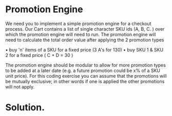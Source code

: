 # Promotion Engine

We need you to implement a simple promotion engine for a checkout process. Our Cart contains a list of single character
SKU ids (A, B, C. ) over which the promotion engine will need to run.
The promotion engine will need to calculate the total order value after applying the 2 promotion types

• buy &#39;n&#39; items of a SKU for a fixed price (3 A&#39;s for 130)
• buy SKU 1 &amp; SKU 2 for a fixed price ( C + D = 30 )

The promotion engine should be modular to allow for more promotion types to be added at a later date (e.g. a future
promotion could be x% of a SKU unit price). For this coding exercise you can assume that the promotions will be mutually
exclusive; in other words if one is applied the other promotions will not apply.

# Solution.

